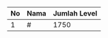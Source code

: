 | No | Nama            | Jumlah Level |
|----|-----------------|--------------|
| 1  | #    |    1750        |
